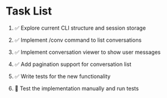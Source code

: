 # Task List

1. ✅ Explore current CLI structure and session storage

2. ✅ Implement /conv command to list conversations

3. ✅ Implement conversation viewer to show user messages

4. ✅ Add pagination support for conversation list

5. ✅ Write tests for the new functionality

6. 🔄 Test the implementation manually and run tests
